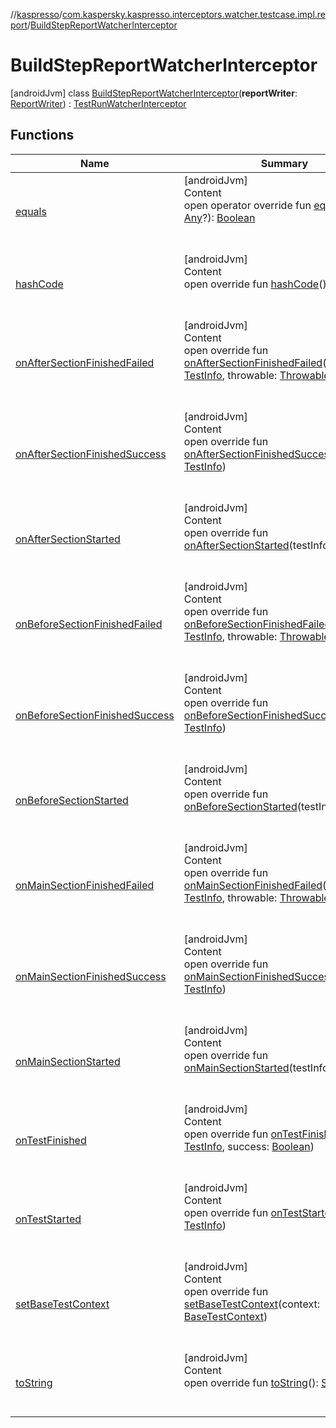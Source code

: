 //[kaspresso](../../index.md)/[com.kaspersky.kaspresso.interceptors.watcher.testcase.impl.report](../index.md)/[BuildStepReportWatcherInterceptor](index.md)



# BuildStepReportWatcherInterceptor  
 [androidJvm] class [BuildStepReportWatcherInterceptor](index.md)(**reportWriter**: [ReportWriter](../../com.kaspersky.kaspresso.report/-report-writer/index.md)) : [TestRunWatcherInterceptor](../../com.kaspersky.kaspresso.interceptors.watcher.testcase/-test-run-watcher-interceptor/index.md)   


## Functions  
  
|  Name|  Summary| 
|---|---|
| [equals](https://kotlinlang.org/api/latest/jvm/stdlib/kotlin/-any/equals.html)| [androidJvm]  <br>Content  <br>open operator override fun [equals](https://kotlinlang.org/api/latest/jvm/stdlib/kotlin/-any/equals.html)(other: [Any](https://kotlinlang.org/api/latest/jvm/stdlib/kotlin/-any/index.html)?): [Boolean](https://kotlinlang.org/api/latest/jvm/stdlib/kotlin/-boolean/index.html)  <br><br><br>
| [hashCode](https://kotlinlang.org/api/latest/jvm/stdlib/kotlin/-any/hash-code.html)| [androidJvm]  <br>Content  <br>open override fun [hashCode](https://kotlinlang.org/api/latest/jvm/stdlib/kotlin/-any/hash-code.html)(): [Int](https://kotlinlang.org/api/latest/jvm/stdlib/kotlin/-int/index.html)  <br><br><br>
| [onAfterSectionFinishedFailed](../../com.kaspersky.kaspresso.interceptors.watcher.testcase/-test-run-watcher-interceptor/on-after-section-finished-failed.md)| [androidJvm]  <br>Content  <br>open override fun [onAfterSectionFinishedFailed](../../com.kaspersky.kaspresso.interceptors.watcher.testcase/-test-run-watcher-interceptor/on-after-section-finished-failed.md)(testInfo: [TestInfo](../../com.kaspersky.kaspresso.testcases.models.info/-test-info/index.md), throwable: [Throwable](https://kotlinlang.org/api/latest/jvm/stdlib/kotlin/-throwable/index.html))  <br><br><br>
| [onAfterSectionFinishedSuccess](../../com.kaspersky.kaspresso.interceptors.watcher.testcase/-test-run-watcher-interceptor/on-after-section-finished-success.md)| [androidJvm]  <br>Content  <br>open override fun [onAfterSectionFinishedSuccess](../../com.kaspersky.kaspresso.interceptors.watcher.testcase/-test-run-watcher-interceptor/on-after-section-finished-success.md)(testInfo: [TestInfo](../../com.kaspersky.kaspresso.testcases.models.info/-test-info/index.md))  <br><br><br>
| [onAfterSectionStarted](../../com.kaspersky.kaspresso.interceptors.watcher.testcase/-test-run-watcher-interceptor/on-after-section-started.md)| [androidJvm]  <br>Content  <br>open override fun [onAfterSectionStarted](../../com.kaspersky.kaspresso.interceptors.watcher.testcase/-test-run-watcher-interceptor/on-after-section-started.md)(testInfo: [TestInfo](../../com.kaspersky.kaspresso.testcases.models.info/-test-info/index.md))  <br><br><br>
| [onBeforeSectionFinishedFailed](../../com.kaspersky.kaspresso.interceptors.watcher.testcase/-test-run-watcher-interceptor/on-before-section-finished-failed.md)| [androidJvm]  <br>Content  <br>open override fun [onBeforeSectionFinishedFailed](../../com.kaspersky.kaspresso.interceptors.watcher.testcase/-test-run-watcher-interceptor/on-before-section-finished-failed.md)(testInfo: [TestInfo](../../com.kaspersky.kaspresso.testcases.models.info/-test-info/index.md), throwable: [Throwable](https://kotlinlang.org/api/latest/jvm/stdlib/kotlin/-throwable/index.html))  <br><br><br>
| [onBeforeSectionFinishedSuccess](../../com.kaspersky.kaspresso.interceptors.watcher.testcase/-test-run-watcher-interceptor/on-before-section-finished-success.md)| [androidJvm]  <br>Content  <br>open override fun [onBeforeSectionFinishedSuccess](../../com.kaspersky.kaspresso.interceptors.watcher.testcase/-test-run-watcher-interceptor/on-before-section-finished-success.md)(testInfo: [TestInfo](../../com.kaspersky.kaspresso.testcases.models.info/-test-info/index.md))  <br><br><br>
| [onBeforeSectionStarted](../../com.kaspersky.kaspresso.interceptors.watcher.testcase/-test-run-watcher-interceptor/on-before-section-started.md)| [androidJvm]  <br>Content  <br>open override fun [onBeforeSectionStarted](../../com.kaspersky.kaspresso.interceptors.watcher.testcase/-test-run-watcher-interceptor/on-before-section-started.md)(testInfo: [TestInfo](../../com.kaspersky.kaspresso.testcases.models.info/-test-info/index.md))  <br><br><br>
| [onMainSectionFinishedFailed](../../com.kaspersky.kaspresso.interceptors.watcher.testcase/-test-run-watcher-interceptor/on-main-section-finished-failed.md)| [androidJvm]  <br>Content  <br>open override fun [onMainSectionFinishedFailed](../../com.kaspersky.kaspresso.interceptors.watcher.testcase/-test-run-watcher-interceptor/on-main-section-finished-failed.md)(testInfo: [TestInfo](../../com.kaspersky.kaspresso.testcases.models.info/-test-info/index.md), throwable: [Throwable](https://kotlinlang.org/api/latest/jvm/stdlib/kotlin/-throwable/index.html))  <br><br><br>
| [onMainSectionFinishedSuccess](../../com.kaspersky.kaspresso.interceptors.watcher.testcase/-test-run-watcher-interceptor/on-main-section-finished-success.md)| [androidJvm]  <br>Content  <br>open override fun [onMainSectionFinishedSuccess](../../com.kaspersky.kaspresso.interceptors.watcher.testcase/-test-run-watcher-interceptor/on-main-section-finished-success.md)(testInfo: [TestInfo](../../com.kaspersky.kaspresso.testcases.models.info/-test-info/index.md))  <br><br><br>
| [onMainSectionStarted](../../com.kaspersky.kaspresso.interceptors.watcher.testcase/-test-run-watcher-interceptor/on-main-section-started.md)| [androidJvm]  <br>Content  <br>open override fun [onMainSectionStarted](../../com.kaspersky.kaspresso.interceptors.watcher.testcase/-test-run-watcher-interceptor/on-main-section-started.md)(testInfo: [TestInfo](../../com.kaspersky.kaspresso.testcases.models.info/-test-info/index.md))  <br><br><br>
| [onTestFinished](on-test-finished.md)| [androidJvm]  <br>Content  <br>open override fun [onTestFinished](on-test-finished.md)(testInfo: [TestInfo](../../com.kaspersky.kaspresso.testcases.models.info/-test-info/index.md), success: [Boolean](https://kotlinlang.org/api/latest/jvm/stdlib/kotlin/-boolean/index.html))  <br><br><br>
| [onTestStarted](../../com.kaspersky.kaspresso.interceptors.watcher.testcase/-test-run-watcher-interceptor/on-test-started.md)| [androidJvm]  <br>Content  <br>open override fun [onTestStarted](../../com.kaspersky.kaspresso.interceptors.watcher.testcase/-test-run-watcher-interceptor/on-test-started.md)(testInfo: [TestInfo](../../com.kaspersky.kaspresso.testcases.models.info/-test-info/index.md))  <br><br><br>
| [setBaseTestContext](../../com.kaspersky.kaspresso.interceptors.watcher.testcase/-test-context-holder/set-base-test-context.md)| [androidJvm]  <br>Content  <br>open override fun [setBaseTestContext](../../com.kaspersky.kaspresso.interceptors.watcher.testcase/-test-context-holder/set-base-test-context.md)(context: [BaseTestContext](../../com.kaspersky.kaspresso.testcases.core.testcontext/-base-test-context/index.md))  <br><br><br>
| [toString](https://kotlinlang.org/api/latest/jvm/stdlib/kotlin/-any/to-string.html)| [androidJvm]  <br>Content  <br>open override fun [toString](https://kotlinlang.org/api/latest/jvm/stdlib/kotlin/-any/to-string.html)(): [String](https://kotlinlang.org/api/latest/jvm/stdlib/kotlin/-string/index.html)  <br><br><br>

